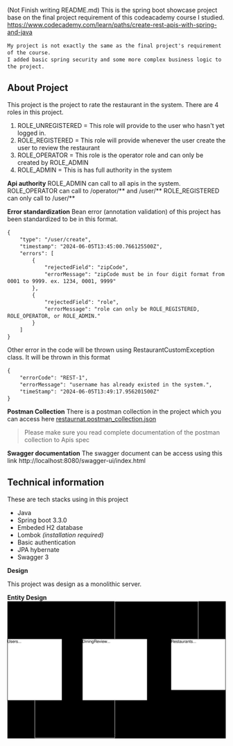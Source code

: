 (Not Finish writing README.md)
This is the spring boot showcase project base on the final project requirement of this codeacademy course I studied.
https://www.codecademy.com/learn/paths/create-rest-apis-with-spring-and-java

    My project is not exactly the same as the final project's requirement of the course.
    I added basic spring security and some more complex business logic to the project.

## **About Project**
This project is the project to rate the restaurant in the system. There are 4 roles in this project. 

 1. ROLE_UNREGISTERED = This role will provide to the user who hasn't yet logged in.
 2. ROLE_REGISTERED = This role will provide whenever the user create the user to review the restaurant
 3. ROLE_OPERATOR = This role is the operator role and can only be created by ROLE_ADMIN
 4. ROLE_ADMIN = This is has full authority in the system

**Api authority**
ROLE_ADMIN can call to all apis in the system.
ROLE_OPERATOR can call to /operator/** and /user/**
ROLE_REGISTERED can only call to /user/**

**Error standardization**
Bean error (annotation validation) of this project has been standardized to be in this format.

    {
	    "type": "/user/create",
	    "timestamp": "2024-06-05T13:45:00.766125500Z",
	    "errors": [
	        {
	            "rejectedField": "zipCode",
	            "errorMessage": "zipCode must be in four digit format from 0001 to 9999. ex. 1234, 0001, 9999"
	        },
	        {
	            "rejectedField": "role",
	            "errorMessage": "role can only be ROLE_REGISTERED, ROLE_OPERATOR, or ROLE_ADMIN."
	        }
	    ]
    }
Other error in the code will be thrown using RestaurantCustomException class. It will be thrown in this format

    {
	    "errorCode": "REST-1",
	    "errorMessage": "username has already existed in the system.",
	    "timeStamp": "2024-06-05T13:49:17.956201500Z"
    }


    

**Postman Collection**
There is a postman collection in the project which you can access here 
[restaurnat.postman_collection.json](https://github.com/slikkerno66/springboot-restaurant/blob/main/restaurant.postman_collection.json)

> Please make sure you read complete documentation of the postman collection to Apis spec

**Swagger documentation**
The swagger document can be access using this link
http://localhost:8080/swagger-ui/index.html

## **Technical information**

These are tech stacks using in this project
 - Java
 - Spring boot 3.3.0
 - Embeded H2 database
 - Lombok *(installation required)*
 - Basic authentication
 - JPA hybernate
 - Swagger 3

**Design**



This project was design as a monolithic server.

**Entity Design**
![Entity Design](https://github.com/slikkerno66/springboot-restaurant/blob/main/restaurant-entity.drawio.svg)
